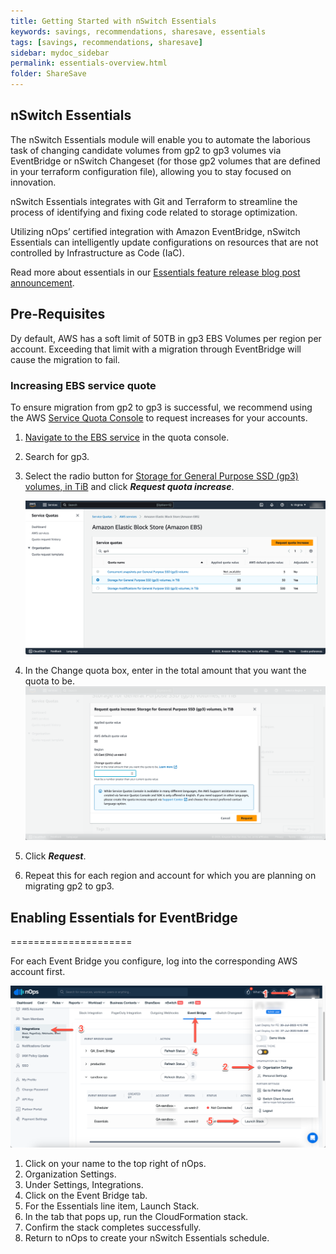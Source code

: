 ```yaml
---
title: Getting Started with nSwitch Essentials
keywords: savings, recommendations, sharesave, essentials
tags: [savings, recommendations, sharesave]
sidebar: mydoc_sidebar
permalink: essentials-overview.html
folder: ShareSave
---
```


## nSwitch Essentials

The nSwitch Essentials module will enable you to automate the laborious task of changing candidate volumes from gp2 to gp3 volumes via EventBridge or nSwitch Changeset (for those gp2 volumes that are defined in your terraform configuration file), allowing you to stay focused on innovation.


nSwitch Essentials integrates with Git and Terraform to streamline the process of identifying and fixing code related to storage optimization. 


Utilizing nOps’ certified integration with Amazon EventBridge, nSwitch Essentials can intelligently update configurations on resources that are not controlled by Infrastructure as Code (IaC). 

Read more about essentials in our [Essentials feature release blog post announcement](https://www.nops.io/blog/nops-announces-nswitch-essentials-for-cloud-storage-optimization/).


## Pre-Requisites ##
Dy default, AWS has a soft limit of 50TB in gp3 EBS Volumes per region per account.  Exceeding that limit with a migration through EventBridge will cause the migration to fail.

### Increasing EBS service quote ###
To ensure migration from gp2 to gp3 is successful, we recommend using the AWS [Service Quota Console](https://console.aws.amazon.com/servicequotas/home) to request increases for your accounts.

1. [Navigate to the EBS service](https://console.aws.amazon.com/servicequotas/home/services/ebs/quotas) in the quota console.
1. Search for gp3.
1. Select the radio button for [Storage for General Purpose SSD (gp3) volumes, in TiB](https://console.aws.amazon.com/servicequotas/home/services/ebs/quotas/L-7A658B76) and click _**Request quota increase**_.

    ![](/tmpimg/storagequota001.png)
1. In the Change quota box, enter in the total amount that you want the quota to be.
    ![](/tmpimg/gp3_enter_quota.png)
1. Click _**Request**_.
1. Repeat this for each region and account for which you are planning on migrating gp2 to gp3.



## Enabling Essentials for EventBridge ##
=====================

For each Event Bridge you configure, log into the corresponding AWS account first.

![](/tmpimg/essentials001.png)

1. Click on your name to the top right of nOps.
2. Organization Settings.
3. Under Settings, Integrations.
4. Click on the Event Bridge tab.
5. For the Essentials line item, Launch Stack.
6. In the tab that pops up, run the CloudFormation stack.
7. Confirm the stack completes successfully.
8. Return to nOps to create your nSwitch Essentials schedule.

